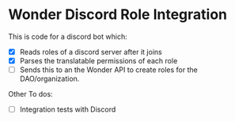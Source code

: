 # Wonder Discord Role Integration

This is code for a discord bot which:

- [x] Reads roles of a discord server after it joins
- [x] Parses the translatable permissions of each role
- [ ] Sends this to an the Wonder API to create roles for the DAO/organization.

Other To dos:
- [ ] Integration tests with Discord
